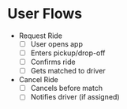 # User Flows

<!-- AI: This file is a reusable pattern. Follow checklist format unless instructed otherwise. -->

- Request Ride
  - [ ] User opens app
  - [ ] Enters pickup/drop-off
  - [ ] Confirms ride
  - [ ] Gets matched to driver

- Cancel Ride
  - [ ] Cancels before match
  - [ ] Notifies driver (if assigned)

<!-- Cross-ref views.md and controllers.md for action mappings -->
